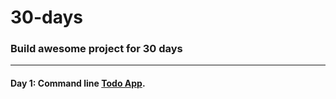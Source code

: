 # 30-days
### Build awesome project for 30 days
********************************

#### Day 1: Command line [Todo App](https://github.com/dchefcoder/30-days/tree/main/Todo-App).


